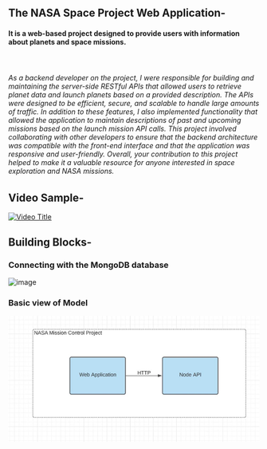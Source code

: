 ## The NASA Space Project Web Application-

<h4> It is a web-based project designed to provide users with information about planets and space missions.</h4>
</br>
 <h6>As a backend developer on the project, I were responsible for building and maintaining the server-side RESTful APIs that allowed users to retrieve planet data and launch planets based on a provided description. The APIs were designed to be efficient, secure, and scalable to handle large amounts of traffic. In addition to these features, I also implemented functionality that allowed the application to maintain descriptions of past and upcoming missions based on the launch mission API calls. This project involved collaborating with other developers to ensure that the backend architecture was compatible with the front-end interface and that the application was responsive and user-friendly. Overall, your contribution to this project helped to make it a valuable resource for anyone interested in space exploration and NASA missions.</h6>
 
 
## Video Sample-

[![Video Title](http://img.youtube.com/vi/4t1h0OVT2wo/0.jpg)](http://www.youtube.com/watch?v=4t1h0OVT2wo "Video Title")
 
 
 ## Building Blocks-
 
 ### Connecting with the MongoDB database

 ![image](https://github.com/anuragdw710/Nasa-Space-Mission/assets/78266752/e2ef003b-8ea1-4877-a97d-b02d5be1b803)

 
### Basic view of Model 
 ![](https://raw.githubusercontent.com/anuragdw710/Nasa-Space-Mission/main/image.png)
